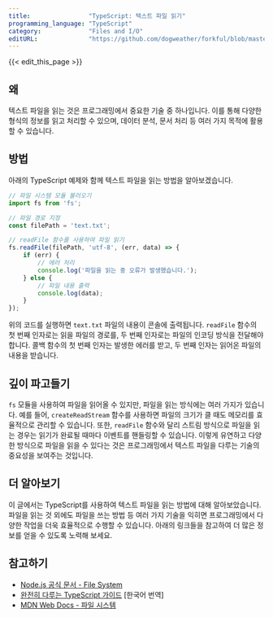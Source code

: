 ```yaml
---
title:                "TypeScript: 텍스트 파일 읽기"
programming_language: "TypeScript"
category:             "Files and I/O"
editURL:              "https://github.com/dogweather/forkful/blob/master/content/ko/typescript/reading-a-text-file.md"
---
```


{{< edit_this_page >}}

## 왜

텍스트 파일을 읽는 것은 프로그래밍에서 중요한 기술 중 하나입니다. 이를 통해 다양한 형식의 정보를 읽고 처리할 수 있으며, 데이터 분석, 문서 처리 등 여러 가지 목적에 활용할 수 있습니다.

## 방법

아래의 TypeScript 예제와 함께 텍스트 파일을 읽는 방법을 알아보겠습니다. 

```TypeScript
// 파일 시스템 모듈 불러오기
import fs from 'fs';

// 파일 경로 지정
const filePath = 'text.txt';

// readFile 함수를 사용하여 파일 읽기
fs.readFile(filePath, 'utf-8', (err, data) => {
    if (err) {
        // 에러 처리
        console.log('파일을 읽는 중 오류가 발생했습니다.');
    } else {
        // 파일 내용 출력
        console.log(data);
    }
});
```

위의 코드를 실행하면 `text.txt` 파일의 내용이 콘솔에 출력됩니다. `readFile` 함수의 첫 번째 인자로는 읽을 파일의 경로를, 두 번째 인자로는 파일의 인코딩 방식을 전달해야 합니다. 콜백 함수의 첫 번째 인자는 발생한 에러를 받고, 두 번째 인자는 읽어온 파일의 내용을 받습니다.

## 깊이 파고들기

`fs` 모듈을 사용하여 파일을 읽어올 수 있지만, 파일을 읽는 방식에는 여러 가지가 있습니다. 예를 들어, `createReadStream` 함수를 사용하면 파일의 크기가 클 때도 메모리를 효율적으로 관리할 수 있습니다. 또한, `readFile` 함수와 달리 스트림 방식으로 파일을 읽는 경우는 읽기가 완료될 때마다 이벤트를 핸들링할 수 있습니다. 이렇게 유연하고 다양한 방식으로 파일을 읽을 수 있다는 것은 프로그래밍에서 텍스트 파일을 다루는 기술의 중요성을 보여주는 것입니다.

## 더 알아보기

이 글에서는 TypeScript를 사용하여 텍스트 파일을 읽는 방법에 대해 알아보았습니다. 파일을 읽는 것 외에도 파일을 쓰는 방법 등 여러 가지 기술을 익히면 프로그래밍에서 다양한 작업을 더욱 효율적으로 수행할 수 있습니다. 아래의 링크들을 참고하여 더 많은 정보를 얻을 수 있도록 노력해 보세요.

## 참고하기

- [Node.js 공식 문서 - File System](https://nodejs.org/api/fs.html)
- [완전히 다루는 TypeScript 가이드](https://typescript-kr.github.io/) [한국어 번역]
- [MDN Web Docs - 파일 시스템](https://developer.mozilla.org/ko/docs/Web/API/File_System)